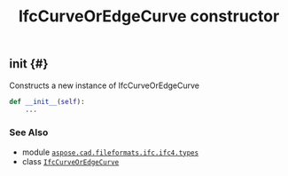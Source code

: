 ﻿---
title: IfcCurveOrEdgeCurve constructor
second_title: Aspose.CAD for Python via .NET API References
description: 
type: docs
weight: 10
url: /python-net/aspose.cad.fileformats.ifc.ifc4.types/ifccurveoredgecurve/__init__/
is_root: false
---

## __init__ {#}

Constructs a new instance of IfcCurveOrEdgeCurve



```python
def __init__(self):
    ...
```





### See Also
* module [`aspose.cad.fileformats.ifc.ifc4.types`](../../)
* class [`IfcCurveOrEdgeCurve`](/cad/python-net/aspose.cad.fileformats.ifc.ifc4.types/ifccurveoredgecurve)

